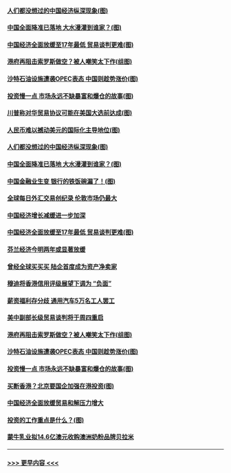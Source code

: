 #### [人们都没想过的中国经济纵深现象(图)](../pages/p5/907684.md?t=09180411) 
#### [中国全面降准已落地 大水漫灌到谁家？(图)](../pages/p5/907688.md?t=09180411) 
#### [中国经济全面放缓至17年最低 贸易谈判更难(图)](../pages/p5/907648.md?t=09180411) 
#### [港府再阻击索罗斯做空？被人嘲笑太下作(组图)](../pages/p5/907637.md?t=09180411) 
#### [沙特石油设施遭袭OPEC表态 中国则趁势涨价(图)](../pages/p5/907570.md?t=09180411) 
#### [投资慢一点 市场永远不缺暴富和爆仓的故事(图)](../pages/p5/907564.md?t=09180411) 
#### [川普称对华贸易协议可能在美国大选前达成(图)](../pages/p5/907707.md?t=09180411) 
#### [人民币难以撼动美元的国际化主导地位(图)](../pages/p5/907705.md?t=09180411) 
#### [人们都没想过的中国经济纵深现象(图)](../pages/p5/907684.md?t=09180411) 
#### [中国全面降准已落地 大水漫灌到谁家？(图)](../pages/p5/907688.md?t=09180411) 
#### [中国金融业生变 银行的铁饭碗漏了！(图)](../pages/p5/907683.md?t=09180411) 
#### [全球每日外汇交易创纪录 伦敦市场仍最大](../pages/p5/907685.md?t=09180411) 
#### [中国经济增长减缓进一步加深](../pages/p5/907649.md?t=09180411) 
#### [中国经济全面放缓至17年最低 贸易谈判更难(图)](../pages/p5/907648.md?t=09180411) 
#### [芬兰经济今明两年或显著放缓](../pages/p5/907643.md?t=09180411) 
#### [曾经全球买买买 陆企首度成为资产净卖家](../pages/p5/907641.md?t=09180411) 
#### [穆迪将香港信用评级展望下调为 “负面”](../pages/p5/907640.md?t=09180411) 
#### [薪资福利存分歧 通用汽车5万名工人罢工](../pages/p5/907639.md?t=09180411) 
#### [美中副部长级贸易谈判将于周四重启](../pages/p5/907638.md?t=09180411) 
#### [港府再阻击索罗斯做空？被人嘲笑太下作(组图)](../pages/p5/907637.md?t=09180411) 
#### [沙特石油设施遭袭OPEC表态 中国则趁势涨价(图)](../pages/p5/907570.md?t=09180411) 
#### [投资慢一点 市场永远不缺暴富和爆仓的故事(图)](../pages/p5/907564.md?t=09180411) 
#### [买断香港？北京要国企加强在港投资(图)](../pages/p5/907582.md?t=09180411) 
#### [中国经济全面放缓贸易和解压力增大](../pages/p5/907579.md?t=09180411) 
#### [投资的工作重点是什么？(图)](../pages/p5/907561.md?t=09180411) 
#### [蒙牛乳业拟14.6亿澳元收购澳洲奶粉品牌贝拉米](../pages/p5/907571.md?t=09180411) 

----
#### [ >>> 更早内容 <<< ](../indexes/p5-earlier.md)

